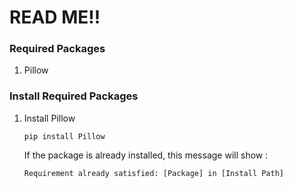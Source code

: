 # READ ME!!
### Required Packages
1. Pillow

<!-- ### How to Check for Installed Packages
To list all installed packages:
```
    pip list
``` -->

### Install Required Packages
1. Install Pillow
   ```
   pip install Pillow
   ```
    If the package is already installed, this message will show :
    ```
    Requirement already satisfied: [Package] in [Install Path]
    ```